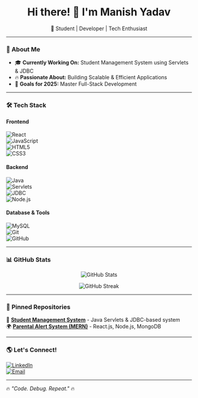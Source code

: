 <h1 align="center">Hi there! 👋 I'm Manish Yadav </h1>
<p align="center">
  🚀 Student | Developer | Tech Enthusiast  
</p>

---

### 🚀 **About Me**  
- 🎓 **Currently Working On:** Student Management System using Servlets & JDBC  
- 🔥 **Passionate About:** Building Scalable & Efficient Applications  
- 🎯 **Goals for 2025:** Master Full-Stack Development  

---

### 🛠 **Tech Stack**  
#### **Frontend**  
![React](https://img.shields.io/badge/-ReactJS-61DAFB?style=flat&logo=react&logoColor=white)  
![JavaScript](https://img.shields.io/badge/-JavaScript-F7DF1E?style=flat&logo=javascript&logoColor=black)  
![HTML5](https://img.shields.io/badge/-HTML5-E34F26?style=flat&logo=html5&logoColor=white)  
![CSS3](https://img.shields.io/badge/-CSS3-1572B6?style=flat&logo=css3&logoColor=white)  

#### **Backend**  
![Java](https://img.shields.io/badge/-Java-007396?style=flat&logo=java&logoColor=white)  
![Servlets](https://img.shields.io/badge/-Servlets-323330?style=flat&logo=java&logoColor=white)  
![JDBC](https://img.shields.io/badge/-JDBC-F7DF1E?style=flat&logo=java&logoColor=black)  
![Node.js](https://img.shields.io/badge/-Node.js-339933?style=flat&logo=node.js&logoColor=white)  

#### **Database & Tools**  
![MySQL](https://img.shields.io/badge/-MySQL-4479A1?style=flat&logo=mysql&logoColor=white)  
![Git](https://img.shields.io/badge/-Git-F05033?style=flat&logo=git&logoColor=white)  
![GitHub](https://img.shields.io/badge/-GitHub-181717?style=flat&logo=github&logoColor=white)  

---

### 📊 **GitHub Stats**  
<p align="center">
  <img src="https://github-readme-stats.vercel.app/api?username=manishyadav1391&show_icons=true&theme=radical" alt="GitHub Stats" />
</p>

<p align="center">
  <img src="https://github-readme-streak-stats.herokuapp.com/?user=manishyadav1391&theme=radical" alt="GitHub Streak" />
</p>

---

### 📌 **Pinned Repositories**  
🚀 **[Student Management System](https://github.com/your-username/Student-Management-System)** - Java Servlets & JDBC-based system  
🌍 **[Parental Alert System (MERN)](https://github.com/your-username/Parental-Alert-System)** - React.js, Node.js, MongoDB  

---

### 🌎 **Let's Connect!**  
[![LinkedIn](https://img.shields.io/badge/-LinkedIn-blue?style=flat&logo=Linkedin&logoColor=white)](https://www.linkedin.com/in/manishyadav1391/)  
[![Email](https://img.shields.io/badge/Gmail-D14836?style=flat&logo=gmail&logoColor=white)](mailto:manishyadav940833@gmail.com)  

---

🔥 *"Code. Debug. Repeat."* 🔥  
